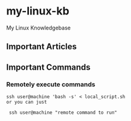 # my-linux-kb
My Linux Knowledgebase


## Important Articles

## Important Commands

### Remotely execute commands
```
ssh user@machine 'bash -s' < local_script.sh
or you can just

 ssh user@machine "remote command to run" 
 
 ```
